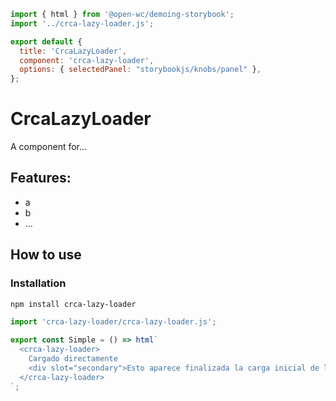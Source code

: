 ```js script
import { html } from '@open-wc/demoing-storybook';
import '../crca-lazy-loader.js';

export default {
  title: 'CrcaLazyLoader',
  component: 'crca-lazy-loader',
  options: { selectedPanel: "storybookjs/knobs/panel" },
};
```

# CrcaLazyLoader

A component for...

## Features:

- a
- b
- ...

## How to use

### Installation

```bash
npm install crca-lazy-loader
```

```js
import 'crca-lazy-loader/crca-lazy-loader.js';
```

```js preview-story
export const Simple = () => html`
  <crca-lazy-loader>
    Cargado directamente
    <div slot="secondary">Esto aparece finalizada la carga inicial de la página</div>
  </crca-lazy-loader>
`;
```
